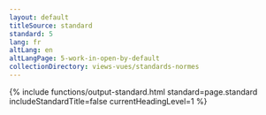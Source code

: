 ```yaml
---
layout: default
titleSource: standard
standard: 5
lang: fr
altLang: en
altLangPage: 5-work-in-open-by-default
collectionDirectory: views-vues/standards-normes
---
```

{% include functions/output-standard.html standard=page.standard includeStandardTitle=false currentHeadingLevel=1 %}
